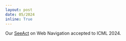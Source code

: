 ```yaml
---
layout: post
date: 05/2024
inline: True
---
```


Our <a href='https://arxiv.org/abs/2401.01614'>SeeAct</a> on Web Navigation accepted to ICML 2024.
























